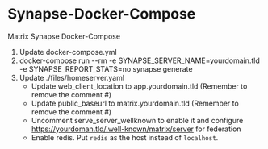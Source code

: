# Synapse-Docker-Compose
Matrix Synapse Docker-Compose

1. Update docker-compose.yml
2. docker-compose run --rm -e SYNAPSE_SERVER_NAME=yourdomain.tld -e SYNAPSE_REPORT_STATS=no synapse generate
3. Update ./files/homeserver.yaml
   - Update web_client_location to app.yourdomain.tld (Remember to remove the comment #)
   - Update public_baseurl to matrix.yourdomain.tld (Remember to remove the comment #)
   - Uncomment serve_server_wellknown to enable it and configure https://yourdoman.tld/.well-known/matrix/server for federation
   - Enable redis. Put `redis` as the host instead of `localhost`.
